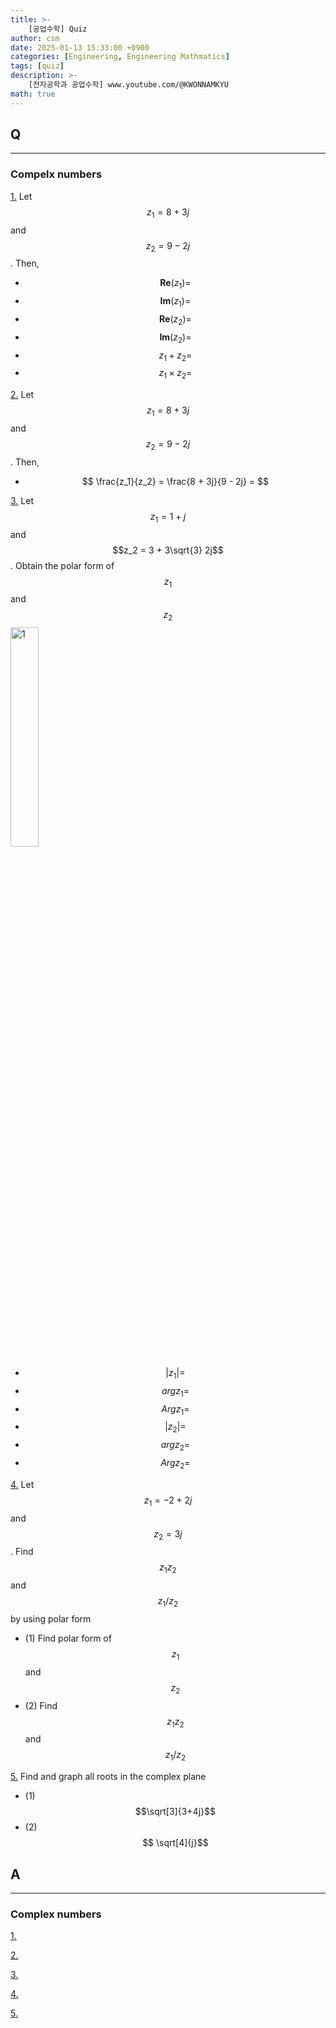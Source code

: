 ```yaml
---
title: >-
    [공업수학] Quiz
author: csm
date: 2025-01-13 15:33:00 +0900
categories: [Engineering, Engineering Mathmatics]
tags: [quiz]
description: >-
    [전자공학과 공업수학] www.youtube.com/@KWONNAMKYU
math: true
---
```


## Q
---
### Compelx numbers
<span id="q1"></span> [1.](#a1)  Let $$z_1 = 8 + 3j$$ and $$z_2 = 9 - 2j$$. Then,     
- $$$$
$$\mathbf{Re}(z_1) = $$   
- $$$$
$$\mathbf{Im}(z_1) = $$   
- $$$$
$$\mathbf{Re}(z_2) = $$   
- $$$$
$$\mathbf{Im}(z_2) = $$   
- $$$$
$$z_1 + z_2 = $$   
- $$$$
$$z_1 \times z_2 = $$     

<span id="q2"></span> [2.](#a2)  Let $$z_1 = 8 + 3j$$ and $$z_2 = 9 - 2j$$. Then,    
- $$$$
$$ \frac{z_1}{z_2} = \frac{8 + 3j}{9 - 2j} = $$     

<span id="q3"></span> [3.](#a3)  Let $$z_1 = 1 + j$$ and $$z_2 = 3 + 3\sqrt{3} 2j$$. Obtain the polar form of $$z_1$$ and $$z_2$$ 
$$$$
<img src="https://i.ibb.co/2KgLx74/image.webp" alt="1" width="30%" height="30%"/>   
- $$$$
$$\left | z_1 \right | = $$   
- $$$$
$$arg z_1 = $$  
- $$$$
$$Arg z_1 = $$  
- $$$$
$$\left | z_2 \right | = $$   
- $$$$
$$arg z_2 = $$  
- $$$$
$$Arg z_2 = $$  

<span id="q4"></span> [4.](#a4)  Let $$z_1 = -2 + 2j$$ and $$z_2 = 3j$$. Find $$z_1z_2$$ and $$z_1/z_2$$ by using polar form
- (1) Find polar form of $$z_1$$ and $$z_2$$
- (2) Find $$z_1z_2$$ and $$z_1/z_2$$

<span id="q5"></span> [5.](#a5)  Find and graph all roots in the complex plane  
- (1) $$\sqrt[3]{3+4j}$$
- (2) $$ \sqrt[4]{j}$$

## A
---
### Complex numbers
<span id="a1"></span> [1.](#q1)  

<span id="a2"></span> [2.](#q2)  

<span id="a3"></span> [3.](#q3)  

<span id="a4"></span> [4.](#q4)  

<span id="a5"></span> [5.](#q5)  